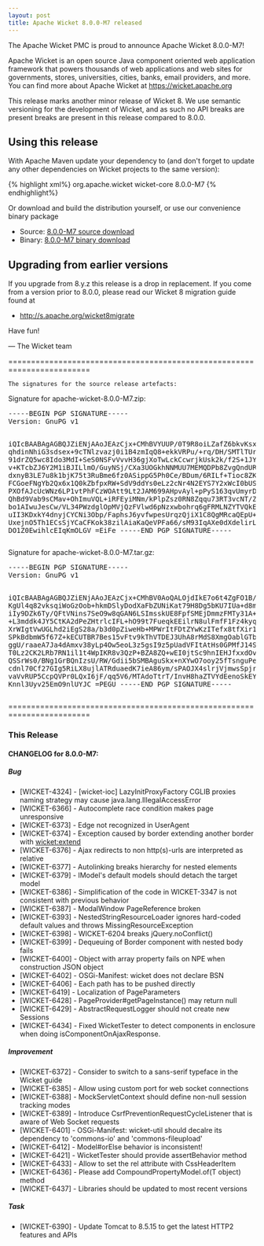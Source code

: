 ```yaml
---
layout: post
title: Apache Wicket 8.0.0-M7 released
---
```

The Apache Wicket PMC is proud to announce Apache Wicket 8.0.0-M7!

Apache Wicket is an open source Java component oriented web application
framework that powers thousands of web applications and web sites for
governments, stores, universities, cities, banks, email providers, and
more. You can find more about Apache Wicket at https://wicket.apache.org

This release marks another minor release of Wicket 8. We
use semantic versioning for the development of Wicket, and as such no
API breaks are present breaks are present in this release compared to
8.0.0.

Using this release
------------------

With Apache Maven update your dependency to (and don't forget to
update any other dependencies on Wicket projects to the same version):

{% highlight xml%}
<dependency>
    <groupId>org.apache.wicket</groupId>
    <artifactId>wicket-core</artifactId>
    <version>8.0.0-M7</version>
</dependency>
{% endhighlight%}

Or download and build the distribution yourself, or use our
convenience binary package

 * Source: [8.0.0-M7 source download](http://www.apache.org/dyn/closer.cgi/wicket/8.0.0-M7)
 * Binary: [8.0.0-M7 binary download](http://www.apache.org/dyn/closer.cgi/wicket/8.0.0-M7/binaries)

<!--more-->

Upgrading from earlier versions
-------------------------------

If you upgrade from 8.y.z this release is a drop in replacement. If
you come from a version prior to 8.0.0, please read our Wicket 8
migration guide found at

 * http://s.apache.org/wicket8migrate

Have fun!

— The Wicket team


========================================================================

    The signatures for the source release artefacts:

    
Signature for apache-wicket-8.0.0-M7.zip:

<div class='highlight'><pre>
-----BEGIN PGP SIGNATURE-----
Version: GnuPG v1

iQIcBAABAgAGBQJZiENjAAoJEAzCjx+CMhBVYUUP/0T9R8oiLZafZ6bkvKsxWHxp
qhdinNhiG3sdsex+9cTNlzvazj0i1B4zmIqQ8+ekkVRPu/+rq/DH/SMTlTUrf9hk
91drZQ5wc8Ido3MdI+SeS0NSFvVvvH36gjXoTwLckCcwrjkUsk2k/f2S+1JYcFFx
v+KTcbZJ6Y2M1iBJILlmO/GuyNSj/CXa3UOGkhNNMUU7MEMQDPb8ZvgQndUR3nWQ
dxnyB3LE7u8k1bjK75t3RuBme6fz0ASippG5Ph0Ce/BDum/6RILf+Tioc8ZKFtS2
FCGoeFNgYb2Qx6x1Q0kZbfpxRW+SdV9ddYs0eLz2cNr4N2EYS7Y2xWcI0bUSv3gC
PXOfAJcUcWNz6LP1vtPhFCzWOAtt9Lt2JAM699AHpvAyl+pPyS163qvUmyrDwaf3
QhBd9Vab9sCMav+OhImuVQL+iRFEyiMNm/kPlpZsz0RN8Zqqu73RT3vcNT/ZlGLm
bo1AIwuJesCw/VL34PWzdglOpMVjQzFVlwd6pNzxwbohrq6gFRMLNZYTVQkELREe
uII3KDxkY4dnyjCYCNi3Obp/FaphsJ6yvfwpesUrqzQjiX1C8QgMRcaQEpU+4DGo
UxejnO5Th1ECsSjYCaCFKok38zilAiaKaQeVPFa66/sM93IqAXe0dXdelirLu59Q
DO1Z0EwihlcEIqKmOLGV
=EiFe
-----END PGP SIGNATURE-----
</pre></div>

    
Signature for apache-wicket-8.0.0-M7.tar.gz:

<div class='highlight'><pre>
-----BEGIN PGP SIGNATURE-----
Version: GnuPG v1

iQIcBAABAgAGBQJZiENjAAoJEAzCjx+CMhBV0AoQALOjdIkE7o6t4ZgFO1B/jJvs
KgUl4q82vksqiWoGzOob+hkmDSlyDodXaFbZUNiKat79H8Dg5bKU7IUa+d8msPZ6
iIy9DZk6Ty/QFtVNins7SeO9w8qGAN6LSImsskUE8FpfSMEjDmmzFMTy31A+AmWS
+L3mddk4JY5CtKA2dPeZHtrlcIFL+hO99t7FueqkEEilrN8ulFmfF1Fz4kyqEBA5
XrWIgtVwUGLhd2iEgS28a/b3d0pZiweHb+MPWrItFDtZYwKzITefx8tfXir1qB2F
SPkBdbmW5f67Z+kECUTBR7Bes15vFtv9kThVTDEJ3UhA8rMdS8XmgOablGTbMEfo
ggU/raaeA7Ja4dAmxv38yLp4Ow5eoL3z5gsI9z5pUadVFItAtHs0GPMfJ14SnWY9
T0Lz2CK2LRb7RN1il1t4WpIKR8v3QzP+BZA8ZQ+wEI0jtSc9hnIEHJfxxdOvGE4v
QSSrWs0/BNg1GrBQnIzsU/RW/Gdii5bSMBAguSkx+nXYwO7ooy25fTsnguPe6Fky
cdnl70Cf27GIg5RiLX8ujlATRduaedK7ieA86ym/sPAOJX4slrjVjmwsSpjruvEn
vaVvRUP5CcpQVPr0LQxI6jF/qq5V6/MTAdoTtrT/InvH8haZTVYdEenoSkEYezHW
Knnl3Uyv25EmO9nlUYJC
=PEGU
-----END PGP SIGNATURE-----
</pre></div>

    
========================================================================

### This Release

#### CHANGELOG for 8.0.0-M7:
    
##### Bug

 * [WICKET-4324] - [wicket-ioc] LazyInitProxyFactory CGLIB proxies naming strategy may cause java.lang.IllegalAccessError
 * [WICKET-6366] - Autocomplete race condition makes page unresponsive
 * [WICKET-6373] - Edge not recognized in UserAgent
 * [WICKET-6374] - Exception caused by border extending another border with <wicket:extend>
 * [WICKET-6376] - Ajax redirects to non http(s)-urls are interpreted as relative
 * [WICKET-6377] - Autolinking breaks hierarchy for nested elements
 * [WICKET-6379] - IModel's default models should detach the target model
 * [WICKET-6386] - Simplification of the code in WICKET-3347 is not consistent with previous behavior
 * [WICKET-6387] - ModalWindow PageReference broken
 * [WICKET-6393] - NestedStringResourceLoader ignores hard-coded default values and throws MissingResourceException
 * [WICKET-6398] - WICKET-6204 breaks jQuery.noConflict()
 * [WICKET-6399] - Dequeuing of Border component with nested body fails
 * [WICKET-6400] - Object with array property fails on NPE when construction JSON object
 * [WICKET-6402] - OSGi-Manifest: wicket does not declare BSN
 * [WICKET-6406] - Each path has to be pushed directly
 * [WICKET-6419] -  Localization of PageParameters 
 * [WICKET-6428] - PageProvider#getPageInstance() may return null
 * [WICKET-6429] - AbstractRequestLogger should not create new Sessions
 * [WICKET-6434] - Fixed WicketTester to detect components in enclosure when doing isComponentOnAjaxResponse.

##### Improvement

 * [WICKET-6372] - Consider to switch to a sans-serif typeface in the Wicket guide
 * [WICKET-6385] - Allow using custom port for web socket connections
 * [WICKET-6388] - MockServletContext should define non-null session tracking modes
 * [WICKET-6389] - Introduce CsrfPreventionRequestCycleListener that is aware of Web Socket requests
 * [WICKET-6401] - OSGi-Manifest: wicket-util should decalre its dependency to 'commons-io' and 'commons-fileupload'
 * [WICKET-6412] - Model#orElse behavior is inconsistent!
 * [WICKET-6421] - WicketTester should provide assertBehavior method
 * [WICKET-6433] - Allow to set the rel attribute with CssHeaderItem
 * [WICKET-6436] - Please add CompoundPropertyModel.of(T object) method
 * [WICKET-6437] - Libraries should be updated to most recent versions

##### Task

 * [WICKET-6390] - Update Tomcat to 8.5.15 to get the latest HTTP2 features and APIs

